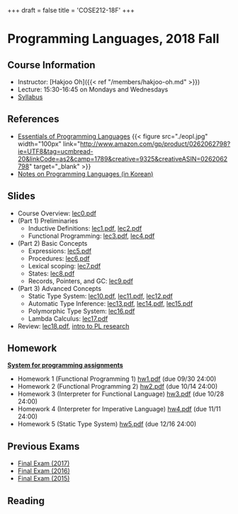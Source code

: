 +++
draft = false
title = 'COSE212-18F'
+++

# Programming Languages, 2018 Fall

## Course Information

- Instructor: [Hakjoo Oh]({{< ref "/members/hakjoo-oh.md" >}})
- Lecture: 15:30-16:45 on Mondays and Wednesdays
- [Syllabus](./syllabus.pdf)

## References

- [Essentials of Programming Languages](http://www.amazon.com/gp/product/0262062798?ie=UTF8&tag=ucmbread-20&linkCode=as2&camp=1789&creative=9325&creativeASIN=0262062798)
    {{< figure src="./eopl.jpg" width="100px" link="http://www.amazon.com/gp/product/0262062798?ie=UTF8&tag=ucmbread-20&linkCode=as2&camp=1789&creative=9325&creativeASIN=0262062798" target="_blank" >}}
- [Notes on Programming Languages (in Korean)](./pl-book-draft.pdf)

## Slides

- Course Overview: [lec0.pdf](./slides/lec0.pdf)
- (Part 1) Preliminaries
    - Inductive Definitions: [lec1.pdf](./slides/lec1.pdf), [lec2.pdf](./slides/lec2.pdf)
    - Functional Programming: [lec3.pdf](./slides/lec3.pdf), [lec4.pdf](./slides/lec4.pdf)
- (Part 2) Basic Concepts
    - Expressions: [lec5.pdf](./slides/lec5.pdf)
    - Procedures: [lec6.pdf](./slides/lec6.pdf)
    - Lexical scoping: [lec7.pdf](./slides/lec7.pdf)
    - States: [lec8.pdf](./slides/lec8.pdf)
    - Records, Pointers, and GC: [lec9.pdf](./slides/lec9.pdf)
- (Part 3) Advanced Concepts
    - Static Type System: [lec10.pdf](./slides/lec10.pdf), [lec11.pdf](./slides/lec11.pdf), [lec12.pdf](./slides/lec12.pdf)
    - Automatic Type Inference: [lec13.pdf](./slides/lec13.pdf), [lec14.pdf](./slides/lec14.pdf), [lec15.pdf](./slides/lec15.pdf)
    - Polymorphic Type System: [lec16.pdf](./slides/lec16.pdf)
    - Lambda Calculus: [lec17.pdf](./slides/lec17.pdf)
- Review: [lec18.pdf](./slides/lec18.pdf), [intro to PL research](./slides/research_intro.pdf)

## Homework

**[System for programming assignments](https://tryml.korea.ac.kr)**

- Homework 1 (Functional Programming 1) [hw1.pdf](./homeworks/hw1.pdf) (due 09/30 24:00)
- Homework 2 (Functional Programming 2) [hw2.pdf](./homeworks/hw2.pdf) (due 10/14 24:00)
- Homework 3 (Interpreter for Functional Language) [hw3.pdf](./homeworks/hw3.pdf) (due 10/28 24:00)
- Homework 4 (Interpreter for Imperative Language) [hw4.pdf](./homeworks/hw4.pdf) (due 11/11 24:00)
- Homework 5 (Static Type System) [hw5.pdf](./homeworks/hw5.pdf) (due 12/16 24:00)

## Previous Exams

- [Final Exam (2017)](./exams/final2017.pdf)
- [Final Exam (2016)](./exams/final2016.pdf)
- [Final Exam (2015)](./exams/final2015.pdf)

## Reading
